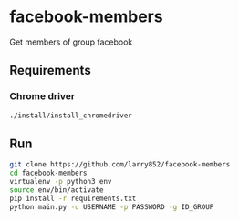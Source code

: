 # facebook-members
Get members of group facebook


## Requirements

### Chrome driver
```sh
./install/install_chromedriver
```

## Run
```sh
git clone https://github.com/larry852/facebook-members
cd facebook-members
virtualenv -p python3 env
source env/bin/activate
pip install -r requirements.txt
python main.py -u USERNAME -p PASSWORD -g ID_GROUP
```